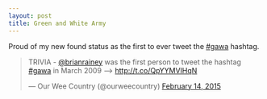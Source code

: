 ```yaml
---
layout: post
title: Green and White Army
---
```


Proud of my new found status as the first to ever tweet the
[#gawa][1] hashtag.

<blockquote class="twitter-tweet" lang="en"><p>TRIVIA - <a href="https://twitter.com/brianrainey">@brianrainey</a> was the first person to tweet the hashtag <a href="https://twitter.com/hashtag/gawa?src=hash">#gawa</a> in March 2009 --&gt; <a href="http://t.co/QpYYMVIHqN">http://t.co/QpYYMVIHqN</a></p>&mdash; Our Wee Country (@ourweecountry) <a href="https://twitter.com/ourweecountry/status/566678361804906497">February 14, 2015</a></blockquote>
<script async src="//platform.twitter.com/widgets.js" charset="utf-8"></script>

[1]: https://en.wikipedia.org/wiki/Green_and_White_Army